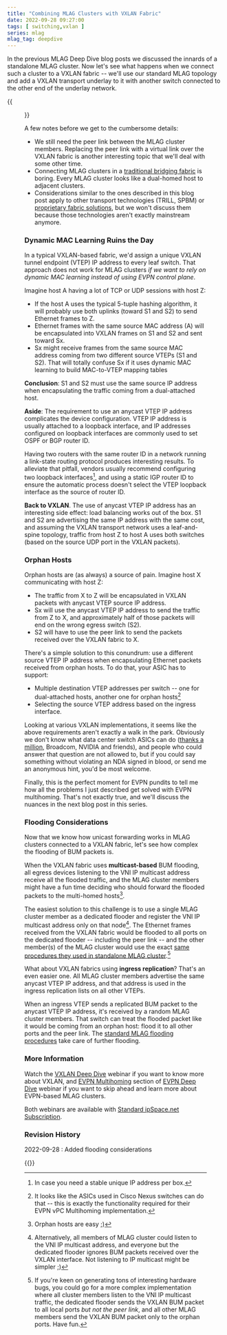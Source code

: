 ```yaml
---
title: "Combining MLAG Clusters with VXLAN Fabric"
date: 2022-09-28 09:27:00
tags: [ switching,vxlan ]
series: mlag
mlag_tag: deepdive
---
```

In the previous MLAG Deep Dive blog posts we discussed the innards of a standalone MLAG cluster. Now let's see what happens when we connect such a cluster to a VXLAN fabric -- we'll use our standard MLAG topology and add a VXLAN transport underlay to it with another switch connected to the other end of the underlay network.

{{<figure src="/2022/09/MLAG-VXLAN-topology.jpg" caption="MLAG cluster connected to a VXLAN fabric">}}
<!--more-->
A few notes before we get to the cumbersome details:

* We still need the peer link between the MLAG cluster members. Replacing the peer link with a virtual link over the VXLAN fabric is another interesting topic that we'll deal with some other time.
* Connecting MLAG clusters in a [traditional bridging fabric](https://blog.ipspace.net/2022/09/mlag-bridging-evpn.html) is boring. Every MLAG cluster looks like a dual-homed host to adjacent clusters.
* Considerations similar to the ones described in this blog post apply to other transport technologies (TRILL, SPBM) or [proprietary fabric solutions](https://blog.ipspace.net/2022/05/cisco-fabric-path-and-friends.html), but we won't discuss them because those technologies aren't exactly mainstream anymore.

### Dynamic MAC Learning Ruins the Day

In a typical VXLAN-based fabric, we'd assign a unique VXLAN tunnel endpoint (VTEP) IP address to every leaf switch. That approach does not work for MLAG clusters *if we want to rely on dynamic MAC learning instead of using EVPN control plane*.

Imagine host A having a lot of TCP or UDP sessions with host Z:

* If the host A uses the typical 5-tuple hashing algorithm, it will probably use both uplinks (toward S1 and S2) to send Ethernet frames to Z.
* Ethernet frames with the same source MAC address (A) will be encapsulated into VXLAN frames on S1 and S2 and sent toward Sx.
* Sx might receive frames from the same source MAC address coming from two different source VTEPs (S1 and S2). That will totally confuse Sx if it uses dynamic MAC learning to build MAC-to-VTEP mapping tables

**Conclusion**: S1 and S2 must use the same source IP address when encapsulating the traffic coming from a dual-attached host.

**Aside**: The requirement to use an anycast VTEP IP address complicates the device configuration. VTEP IP address is usually attached to a loopback interface, and IP addresses configured on loopback interfaces are commonly used to set OSPF or BGP router ID.

Having two routers with the same router ID in a network running a link-state routing protocol produces interesting results. To alleviate that pitfall, vendors usually recommend configuring two loopback interfaces[^SSH], and using a static IGP router ID to ensure the automatic process doesn't select the VTEP loopback interface as the source of router ID.

[^SSH]: In case you need a stable unique IP address per box.

**Back to VXLAN**. The use of anycast VTEP IP address has an interesting side effect: load balancing works out of the box. S1 and S2 are advertising the same IP address with the same cost, and assuming the VXLAN transport network uses a leaf-and-spine topology, traffic from host Z to host A uses both switches (based on the source UDP port in the VXLAN packets).

### Orphan Hosts

Orphan hosts are (as always) a source of pain. Imagine host X communicating with host Z:

* The traffic from X to Z will be encapsulated in VXLAN packets with anycast VTEP source IP address.
* Sx will use the anycast VTEP IP address to send the traffic from Z to X, and approximately half of those packets will end on the wrong egress switch (S2).
* S2 will have to use the peer link to send the packets received over the VXLAN fabric to X.

There's a simple solution to this conundrum: use a different source VTEP IP address when encapsulating Ethernet packets received from orphan hosts. To do that, your ASIC has to support:

* Multiple destination VTEP addresses per switch -- one for dual-attached hosts, another one for orphan hosts[^CPIP]
* Selecting the source VTEP address based on the ingress interface.

[^CPIP]: It looks like the ASICs used in Cisco Nexus switches can do that -- this is exactly the functionality required for their EVPN vPC Multihoming implementation.

Looking at various VXLAN implementations, it seems like the above requirements aren't exactly a walk in the park. Obviously we don't know what data center switch ASICs can do ([thanks a million](https://blog.ipspace.net/2016/05/what-are-problems-with-broadcom.html), Broadcom, NVIDIA and friends), and people who could answer that question are not allowed to, but if you could say something without violating an NDA signed in blood, or send me an anonymous hint, you'd be most welcome. 

Finally, this is the perfect moment for EVPN pundits to tell me how all the problems I just described get solved with EVPN multihoming. That's not exactly true, and we'll discuss the nuances in the next blog post in this series.

### Flooding Considerations

Now that we know how unicast forwarding works in MLAG clusters connected to a VXLAN fabric, let's see how complex the flooding of BUM packets is.

When the VXLAN fabric uses **multicast-based** BUM flooding, all egress devices listening to the VNI IP multicast address receive all the flooded traffic, and the MLAG cluster members might have a fun time deciding who should forward the flooded packets to the multi-homed hosts[^OHE].

The easiest solution to this challenge is to use a single MLAG cluster member as a dedicated flooder and register the VNI IP multicast address only on that node[^REGALL]. The Ethernet frames received from the VXLAN fabric would be flooded to all ports on the dedicated flooder -- including the peer link -- and the other member(s) of the MLAG cluster would use the exact [same procedures they used in standalone MLAG cluster](/2022/06/mlag-deep-dive-flooding.html).[^REGCOM]

[^REGALL]: Alternatively, all members of MLAG cluster could listen to the VNI IP multicast address, and everyone but the dedicated flooder ignores BUM packets received over the VXLAN interface. Not listening to IP multicast might be simpler ;)

[^REGCOM]: If you're keen on generating tons of interesting hardware bugs, you could go for a more complex implementation where all cluster members listen to the VNI IP multicast traffic, the dedicated flooder sends the VXLAN BUM packet to all local ports _but not the peer link_, and all other MLAG members send the VXLAN BUM packet only to the orphan ports. Have fun.

What about VXLAN fabrics using **ingress replication**? That's an even easier one. All MLAG cluster members advertise the same anycast VTEP IP address, and that address is used in the ingress replication lists on all other VTEPs. 

When an ingress VTEP sends a replicated BUM packet to the anycast VTEP IP address, it's received by a random MLAG cluster members. That switch can treat the flooded packet like it would be coming from an orphan host: flood it to all other ports and the peer link. The [standard MLAG flooding procedures](/2022/06/mlag-deep-dive-flooding.html) take care of further flooding.

[^OHE]: Orphan hosts are easy ;)

### More Information

Watch the [VXLAN Deep Dive](https://www.ipspace.net/VXLAN_Technical_Deep_Dive) webinar if you want to know more about  VXLAN, and [EVPN Multihoming](https://my.ipspace.net/bin/list?id=EVPN#MH) section of [EVPN Deep Dive](https://www.ipspace.net/EVPN_Technical_Deep_Dive) webinar if you want to skip ahead and learn more about EVPN-based MLAG clusters.

Both webinars are available with [Standard ipSpace.net Subscription](https://www.ipspace.net/Subscription/).

### Revision History

2022-09-28
: Added flooding considerations

{{<next-in-series page="/posts/mlag-deep-dive-evpn-multihoming.md" />}}
